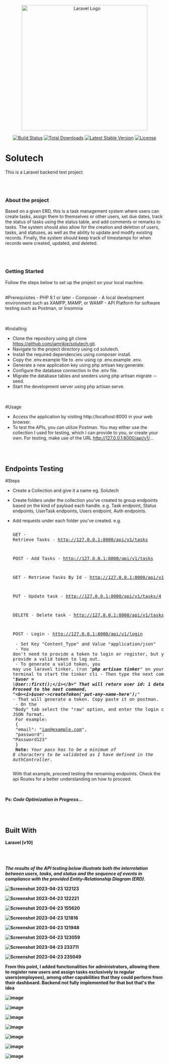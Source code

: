 <p align="center"><a href="https://laravel.com" target="_blank"><img src="https://raw.githubusercontent.com/laravel/art/master/logo-lockup/5%20SVG/2%20CMYK/1%20Full%20Color/laravel-logolockup-cmyk-red.svg" width="400" alt="Laravel Logo"></a></p>

<p align="center">
<a href="https://github.com/laravel/framework/actions"><img src="https://github.com/laravel/framework/workflows/tests/badge.svg" alt="Build Status"></a>
<a href="https://packagist.org/packages/laravel/framework"><img src="https://img.shields.io/packagist/dt/laravel/framework" alt="Total Downloads"></a>
<a href="https://packagist.org/packages/laravel/framework"><img src="https://img.shields.io/packagist/v/laravel/framework" alt="Latest Stable Version"></a>
<a href="https://packagist.org/packages/laravel/framework"><img src="https://img.shields.io/packagist/l/laravel/framework" alt="License"></a>
</p>






# Solutech
This is a Laravel backend test project.

<br><br>
### About the project
<p>Based on a given ERD, this is a task management system where users can create tasks, assign them to themselves or other users, set due dates, track the status of tasks using the status table, and add comments or remarks to tasks. The system should also allow for the creation and deletion of users, tasks, and statuses, as well as the ability to update and modify existing records. Finally, the system should keep track of timestamps for when records were created, updated, and deleted.</p>

<br><br>
### Getting Started
Follow the steps below to set up the project on your local machine.

<br>
#Prerequisites
- PHP 8.1 or later
- Composer
- A local development environment such as XAMPP, MAMP, or WAMP
- API Platform for software testing such as Postman, or Insomnia


<br><br>
#Installing
- Clone the repository using git clone https://github.com/iamrikie/solutech.git.
- Navigate to the project directory using cd solutech.
- Install the required dependencies using composer install.
- Copy the .env.example file to .env using cp .env.example .env.
- Generate a new application key using php artisan key:generate.
- Configure the database connection in the .env file.
- Migrate the database tables and seeders using php artisan migrate --seed.
- Start the development server using php artisan serve.


<br><br>
#Usage
- Access the application by visiting http://localhost:8000 in your web browser.
- To test the APIs, you can utilize Postman. You may either use the collection I used for testing, which I can provide to you, or create your own. For testing, make use of the URL http://127.0.0.1:8000/api/v1/...



<br><br>
## Endpoints Testing
#Steps
- Create a Collection and give it a name eg. Solutech
- Create folders under the collection you've created to group endpoints based on the kind of       payload each handle.  e.g. Task endpoint, Status endpoints, UserTask endpoints, Users endpoint,   Auth endpoints.<br>

- Add requests under each folder you've created. e.g.
      <pre><p>GET - Retrieve Tasks -  http://127.0.0.1:8000/api/v1/tasks</p>
        <p>POST - Add Tasks -  http://127.0.0.1:8000/api/v1/tasks</p>
        <p>GET - Retrieve Tasks By Id -  http://127.0.0.1:8000/api/v1/tasks/3</p>
        <p>PUT - Update task -  http://127.0.0.1:8000/api/v1/tasks/4</p>
        <p>DELETE - Delete task -  http://127.0.0.1:8000/api/v1/tasks/5</p>
        <p>POST - Login -  http://127.0.0.1:8000/api/v1/login <br>
        - Set Key "Content_Type" and Value "application/json"  <br>
        - You don't need to provide a token to login or register, but you will need to provide a valid token to log out. <br>
        - To generate a valid token, you may use laravel tinker, (run "<b><i>php artisan tinker</i></b>" on your terminal to start the tinker cli - Then type the next command "<b><i>$user = \User::first();</i></b>" That will return user id: 1 data. Proceed to the next command, "<b><i>$user->createToken('put-any-name-here');</i></b>" - That will generate a token. Copy paste it on postman.<br>
        - On the "Body" tab select the "raw" option, and enter the login credentials in JSON format.<br> For example:<br>
                    {<br>
                         "email": "ian@example.com",<br>
                         "password": "Password123"<br> 
                    }<br>
                    <b>Note:</b><i> Your pass has to be a minimum of 8 characters to be validated as I have defined in the AuthController.</i>
       </p></pre>
With that example, proceed testing the remaining endpoints. Check the api Routes for a better understanding on how to proceed.

<br><br>
<b>Ps: </b><b><i>Code Optimization in Progress...</i><b>



<br><br>
## Built With
Laravel [v10]




<br><br><br>
<b><i>The results of the API testing below illustrate both the interrelation between users, tasks, and status and the sequence of events in compliance with the provided Entity-Relationship Diagram (ERD).</i></b> <br>

![Screenshot 2023-04-23 122123](https://user-images.githubusercontent.com/56028045/233861073-b1fed9d0-2130-41be-84be-c9a01c4866c3.png) <br>

![Screenshot 2023-04-23 122221](https://user-images.githubusercontent.com/56028045/233861846-2786d436-74b6-443c-bf4f-09509f82e788.png) <br>

![Screenshot 2023-04-23 155620](https://user-images.githubusercontent.com/56028045/233862063-733f90d9-9ae3-4d75-ac17-79e043b266ba.png) <br>

![Screenshot 2023-04-23 121816](https://user-images.githubusercontent.com/56028045/233862209-d2a66f87-11d5-490c-9315-9e016adfece3.png) <br>

![Screenshot 2023-04-23 121948](https://user-images.githubusercontent.com/56028045/233862564-85679675-3b27-470d-af79-242e92d5ad0a.png) <br>

![Screenshot 2023-04-23 123059](https://user-images.githubusercontent.com/56028045/233864809-959de379-73a2-4197-878c-f9bb0b515503.png) <br>

![Screenshot 2023-04-23 233711](https://user-images.githubusercontent.com/56028045/233865105-d6d840cd-8354-4ee1-bf59-637ce1d883b2.png) <br>

![Screenshot 2023-04-23 235049](https://user-images.githubusercontent.com/56028045/233865632-52c8674a-f6f0-4cd2-9034-39e8715ddd05.png) <br>
    
   From this point, I added functionalities for administrators, allowing them to register new users and assign tasks exclusively to regular users(employees), among other capabilities that they could perform from their dashboard. Backend not fully implemented for that but that's the idea <br>
    
![image](https://user-images.githubusercontent.com/56028045/234574803-2b71f619-bbf5-4b94-a48a-fc184819765e.png) <br>

![image](https://user-images.githubusercontent.com/56028045/234571333-6bdee975-f549-4dd1-bd33-0714ff375a79.png) <br>

![image](https://user-images.githubusercontent.com/56028045/234571780-f71936e8-a4b1-4ebe-9639-4c3acaea8019.png) <br>
    
![image](https://user-images.githubusercontent.com/56028045/234575337-118e8735-fa7c-4af5-893d-65fb19b1a0b3.png) <br>
    
![image](https://user-images.githubusercontent.com/56028045/234580377-9b1cff4d-0728-456b-a6ce-d169bafc4b63.png)  <br>

![image](https://user-images.githubusercontent.com/56028045/234575738-028e9ef7-f326-420b-b548-46a74d42f3ea.png) <br>
    
![image](https://user-images.githubusercontent.com/56028045/234581133-5820c021-2c41-413e-8b61-61e55130a1a5.png) 






